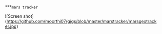 ***`mars tracker`

![Screen shot] (https://github.com/moorthi07/gigs/blob/master/marstracker/marsgeotracker.jpg)
